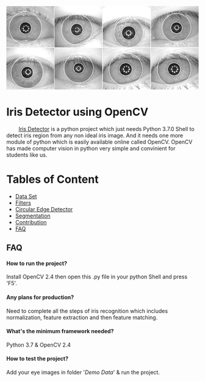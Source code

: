 
![Poster](/Assets/posters/sample%20outputs.jpeg)

# Iris Detector using OpenCV

&emsp;&emsp; [Iris Detector](/IrisDetector.py) is a python project which just needs Python 3.7.0 Shell to detect iris region from any non ideal iris image. And it needs one more module of python which is easily available online called OpenCV. OpenCV has made computer vision in python very simple and convinient for students like us. <br /> 

# Tables of Content
- [Data Set](#)
- [Filters](#)
- [Circular Edge Detector](#)
- [Segmentation](#)
- [Contribution](#contribution)
- [FAQ](#faq)


## FAQ

#### How to run the project?
Install OpenCV 2.4 then open this .py file in your python Shell and press 'F5'.

#### Any plans for production?
Need to complete all the steps of iris recognition which includes normalization, feature extraction and then feature matching.

#### What's the minimum framework needed?
Python 3.7 & OpenCV 2.4

#### How to test the project?
Add your eye images in folder '_Demo Data_' & run the project.

